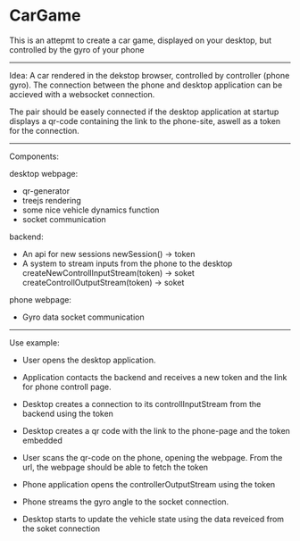 # CarGame
This is an attepmt to create a car game, displayed on your desktop, but controlled by the gyro of your phone

<hr>
Idea:
A car rendered in the dekstop browser, controlled by controller (phone gyro).
The connection between the phone and desktop application can be accieved with a websocket connection.

The pair should be easely connected if the desktop application at
startup displays a qr-code containing the link to the phone-site, aswell as a token for the connection.
<hr>
Components:

desktop webpage:

- qr-generator
- treejs rendering
- some nice vehicle dynamics function
- socket communication

backend:

- An api for new sessions 
  newSession() -> token
- A system to stream inputs from the phone to the desktop
  createNewControllInputStream(token) -> soket
  createControllOutputStream(token) -> soket

phone webpage:
- Gyro data
  socket communication

<hr>
Use example:

- User opens the desktop application.
- Application contacts the backend and receives a new token and the link for phone controll page.
- Desktop creates a connection to its controllInputStream from the backend using the token
- Desktop creates a qr code with the link to the phone-page and the token embedded

- User scans the qr-code on the phone, opening the webpage.
  From the url, the webpage should be able to fetch the token
- Phone application opens the controllerOutputStream using the token
- Phone streams the gyro angle to the socket connection.

- Desktop starts to update the vehicle state using the data reveiced from the soket connection
  
